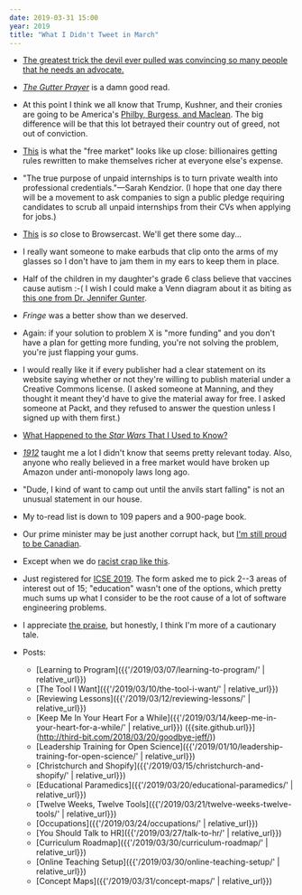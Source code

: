 ```yaml
---
date: 2019-03-31 15:00
year: 2019
title: "What I Didn't Tweet in March"
---
```


-   [The greatest trick the devil ever pulled was convincing so many people that he needs an advocate.](https://twitter.com/Shakestweetz/status/1107740466123079681)

-   *[The Gutter Prayer](https://www.hachettebookgroup.com/titles/gareth-hanrahan/the-gutter-prayer/9780316525305/)* is a damn good read.

-   At this point I think we all know that Trump, Kushner, and their cronies
    are going to be America's [Philby, Burgess, and Maclean](https://en.wikipedia.org/wiki/Cambridge_Five).
    The big difference will be that this lot betrayed their country out of greed,
    not out of conviction.

-   [This](https://www.nytimes.com/2019/03/26/business/economy/gig-economy-lobbying.html) is what the "free market" looks like up close:
    billionaires getting rules rewritten to make themselves richer at everyone else's expense.

-   "The true purpose of unpaid internships is to turn private wealth into professional credentials."—Sarah Kendzior.
    (I hope that one day there will be a movement to ask companies to sign a public pledge
    requiring candidates to scrub all unpaid internships from their CVs
    when applying for jobs.)

-   [This](https://flourish.studio/2019/02/07/audio-talkie-visualisation-data-stories/)
    is *so* close to Browsercast.
    We'll get there some day...

-   I really want someone to make earbuds that clip onto the arms of my glasses
    so I don't have to jam them in my ears to keep them in place.

-   Half of the children in my daughter's grade 6 class believe that vaccines cause autism :-(
    I wish I could make a Venn diagram about it as biting as
    [this one from Dr. Jennifer Gunter](https://twitter.com/DrJenGunter/status/1112019556787118080).

-   *Fringe* was a better show than we deserved.

-   Again: if your solution to problem X is "more funding" and you don't have a plan for getting more funding,
    you're not solving the problem, you're just flapping your gums.

-   I would really like it if every publisher had a clear statement on its website
    saying whether or not they're willing to publish material under a Creative Commons license.
    (I asked someone at Manning, and they thought it meant they'd have to give the material away for free.
    I asked someone at Packt, and they refused to answer the question unless I signed up with them first.)

-   [What Happened to the *Star Wars* That I Used to Know?](https://www.youtube.com/watch?v=qJlbPXZEpRE)

-   *[1912](https://www.amazon.com/1912-Roosevelt-Debs-Election-Changed/dp/0743273559/)* taught me a lot I didn't know
    that seems pretty relevant today.
    Also, anyone who really believed in a free market would have broken up Amazon under anti-monopoly laws long ago.

-   "Dude, I kind of want to camp out until the anvils start falling" is not an unusual statement in our house.

-   My to-read list is down to 109 papers and a 900-page book.

-   Our prime minister may be just another corrupt hack,
    but [I'm still proud to be Canadian](https://www.cbc.ca/news/canada/montreal/family-asylum-snowden-canada-1.5070571).

-   Except when we do [racist crap like this](https://www.bbc.com/news/world-us-canada-47701221).

-   Just registered for [ICSE 2019](https://2019.icse-conferences.org/).
    The form asked me to pick 2--3 areas of interest out of 15;
    "education" wasn't one of the options,
    which pretty much sums up what I consider to be the root cause of a lot of software engineering problems.

-   I appreciate [the praise](https://twitter.com/sail_lab/status/1111662823090868224),
    but honestly, I think I'm more of a cautionary tale.

-   Posts:
    -   [Learning to Program]({{'/2019/03/07/learning-to-program/' | relative_url}})
    -   [The Tool I Want]({{'/2019/03/10/the-tool-i-want/' | relative_url}})
    -   [Reviewing Lessons]({{'/2019/03/12/reviewing-lessons/' | relative_url}})
    -   [Keep Me In Your Heart For a While]({{'/2019/03/14/keep-me-in-your-heart-for-a-while/' | relative_url}})
        ({{site.github.url}}](http://third-bit.com/2018/03/20/goodbye-jeff/))
    -   [Leadership Training for Open Science]({{'/2019/01/10/leadership-training-for-open-science/' | relative_url}})
    -   [Christchurch and Shopify]({{'/2019/03/15/christchurch-and-shopify/' | relative_url}})
    -   [Educational Paramedics]({{'/2019/03/20/educational-paramedics/' | relative_url}})
    -   [Twelve Weeks, Twelve Tools]({{'/2019/03/21/twelve-weeks-twelve-tools/' | relative_url}})
    -   [Occupations]({{'/2019/03/24/occupations/' | relative_url}})
    -   [You Should Talk to HR]({{'/2019/03/27/talk-to-hr/' | relative_url}})
    -   [Curriculum Roadmap]({{'/2019/03/30/curriculum-roadmap/' | relative_url}})
    -   [Online Teaching Setup]({{'/2019/03/30/online-teaching-setup/' | relative_url}})
    -   [Concept Maps]({{'/2019/03/31/concept-maps/' | relative_url}})
